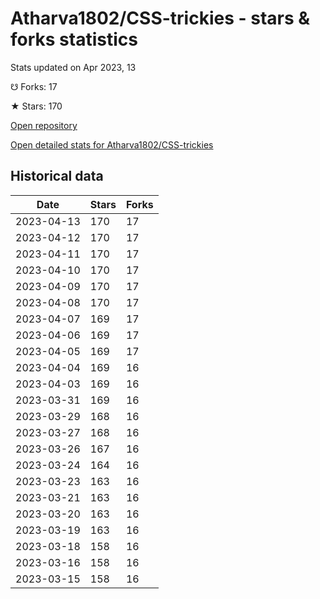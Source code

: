 # Atharva1802/CSS-trickies - stars & forks statistics

Stats updated on Apr 2023, 13

☋ Forks: 17

★ Stars: 170

[Open repository](https://github.com/Atharva1802/CSS-trickies)

[Open detailed stats for Atharva1802/CSS-trickies](https://reviewgithub.com/rep/Atharva1802/CSS-trickies)

## Historical data
| Date | Stars | Forks |
|------|-------|-------|
| 2023-04-13 | 170 | 17 | 
| 2023-04-12 | 170 | 17 | 
| 2023-04-11 | 170 | 17 | 
| 2023-04-10 | 170 | 17 | 
| 2023-04-09 | 170 | 17 | 
| 2023-04-08 | 170 | 17 | 
| 2023-04-07 | 169 | 17 | 
| 2023-04-06 | 169 | 17 | 
| 2023-04-05 | 169 | 17 | 
| 2023-04-04 | 169 | 16 | 
| 2023-04-03 | 169 | 16 | 
| 2023-03-31 | 169 | 16 | 
| 2023-03-29 | 168 | 16 | 
| 2023-03-27 | 168 | 16 | 
| 2023-03-26 | 167 | 16 | 
| 2023-03-24 | 164 | 16 | 
| 2023-03-23 | 163 | 16 | 
| 2023-03-21 | 163 | 16 | 
| 2023-03-20 | 163 | 16 | 
| 2023-03-19 | 163 | 16 | 
| 2023-03-18 | 158 | 16 | 
| 2023-03-16 | 158 | 16 | 
| 2023-03-15 | 158 | 16 | 

